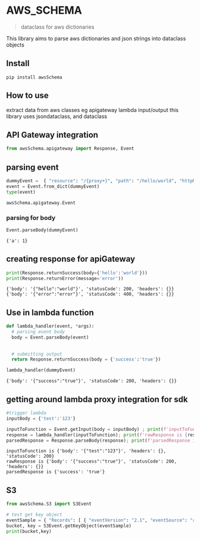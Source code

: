 # AWS_SCHEMA
> dataclass for aws dictionaries


This library aims to parse aws dictionaries and json strings into dataclass objects

## Install

`pip install awsSchema`

## How to use

extract data from aws classes eg apigateway lambda input/output
this library uses jsondataclass, and dataclass

## API Gateway integration

```python
from awsSchema.apigateway import Response, Event
```

## parsing event

```python
dummyEvent =  { "resource": "/{proxy+}", "path": "/hello/world", "httpMethod": "POST", "headers": { "Accept": "*/*", "Accept-Encoding": "gzip, deflate", "cache-control": "no-cache", "CloudFront-Forwarded-Proto": "https", "CloudFront-Is-Desktop-Viewer": "true", "CloudFront-Is-Mobile-Viewer": "False", "CloudFront-Is-SmartTV-Viewer": "False", "CloudFront-Is-Tablet-Viewer": "False", "CloudFront-Viewer-Country": "US", "Content-Type": "application/json", "headerName": "headerValue", "Host": "gy415nuibc.execute-api.us-east-1.amazonaws.com", "Postman-Token": "9f583ef0-ed83-4a38-aef3-eb9ce3f7a57f", "User-Agent": "PostmanRuntime/2.4.5", "Via": "1.1 d98420743a69852491bbdea73f7680bd.cloudfront.net (CloudFront)", "X-Amz-Cf-Id": "pn-PWIJc6thYnZm5P0NMgOUglL1DYtl0gdeJky8tqsg8iS_sgsKD1A==", "X-Forwarded-For": "54.240.196.186, 54.182.214.83", "X-Forwarded-Port": "443", "X-Forwarded-Proto": "https" }, "multiValueHeaders":{ 'Accept':[ "*/*" ], 'Accept-Encoding':[ "gzip, deflate" ], 'cache-control':[ "no-cache" ], 'CloudFront-Forwarded-Proto':[ "https" ], 'CloudFront-Is-Desktop-Viewer':[ "true" ], 'CloudFront-Is-Mobile-Viewer':[ "False" ], 'CloudFront-Is-SmartTV-Viewer':[ "False" ], 'CloudFront-Is-Tablet-Viewer':[ "False" ], 'CloudFront-Viewer-Country':[ "US" ], '':[ "" ], 'Content-Type':[ "application/json" ], 'headerName':[ "headerValue" ], 'Host':[ "gy415nuibc.execute-api.us-east-1.amazonaws.com" ], 'Postman-Token':[ "9f583ef0-ed83-4a38-aef3-eb9ce3f7a57f" ], 'User-Agent':[ "PostmanRuntime/2.4.5" ], 'Via':[ "1.1 d98420743a69852491bbdea73f7680bd.cloudfront.net (CloudFront)" ], 'X-Amz-Cf-Id':[ "pn-PWIJc6thYnZm5P0NMgOUglL1DYtl0gdeJky8tqsg8iS_sgsKD1A==" ], 'X-Forwarded-For':[ "54.240.196.186, 54.182.214.83" ], 'X-Forwarded-Port':[ "443" ], 'X-Forwarded-Proto':[ "https" ] }, "queryStringParameters": { "name": "me", "multivalueName": "me" }, "multiValueQueryStringParameters":{ "name":[ "me" ], "multivalueName":[ "you", "me" ] }, "pathParameters": { "proxy": "hello/world" }, "stageVariables": { "stageVariableName": "stageVariableValue" }, "requestContext": { "accountId": "12345678912", "resourceId": "roq9wj", "stage": "testStage", "requestId": "deef4878-7910-11e6-8f14-25afc3e9ae33", "identity": { "cognitoIdentityPoolId": None, "accountId": None, "cognitoIdentityId": None, "caller": None, "apiKey": None, "sourceIp": "192.168.196.186", "cognitoAuthenticationType": None, "cognitoAuthenticationProvider": None, "userArn": None, "userAgent": "PostmanRuntime/2.4.5", "user": None }, "resourcePath": "/{proxy+}", "httpMethod": "POST", "apiId": "gy415nuibc" }, "body": "{\r\n\t\"a\": 1\r\n}", "isBase64Encoded": False }
event = Event.from_dict(dummyEvent)
type(event)
```




    awsSchema.apigateway.Event



### parsing for body

```python
Event.parseBody(dummyEvent)
```




    {'a': 1}



## creating response for apiGateway

```python
print(Response.returnSuccess(body={'hello':'world'}))
print(Response.returnError(message='error'))
```

    {'body': '{"hello":"world"}', 'statusCode': 200, 'headers': {}}
    {'body': '{"error":"error"}', 'statusCode': 400, 'headers': {}}


## Use in lambda function

```python
def lambda_handler(event, *args):
  # parsing event body
  body = Event.parseBody(event)
  
  
  # submitting output
  return Response.returnSuccess(body = {'success':'true'})

lambda_handler(dummyEvent)
```




    {'body': '{"success":"true"}', 'statusCode': 200, 'headers': {}}



## getting around lambda proxy integration for sdk

```python
#trigger lambda
inputBody = {'test':'123'}

inputToFunction = Event.getInput(body = inputBody) ; print(f'inputToFunction is {inputToFunction}')
response = lambda_handler(inputToFunction); print(f'rawResponse is {response}')
parsedResponse = Response.parseBody(response); print(f'parsedResponse is {parsedResponse}')
```

    inputToFunction is {'body': '{"test":"123"}', 'headers': {}, 'statusCode': 200}
    rawResponse is {'body': '{"success":"true"}', 'statusCode': 200, 'headers': {}}
    parsedResponse is {'success': 'true'}


## S3

```python
from awsSchema.S3 import S3Event
```

```python
# test get key object
eventSample = { "Records": [ { "eventVersion": "2.1", "eventSource": "aws:s3", "awsRegion": "us-east-2", "eventTime": "2019-09-03T19:37:27.192Z", "eventName": "ObjectCreated:Put", "userIdentity": { "principalId": "AWS:AIDAINPONIXQXHT3IKHL2" }, "requestParameters": { "sourceIPAddress": "205.255.255.255" }, "responseElements": { "x-amz-request-id": "D82B88E5F771F645", "x-amz-id-2": "vlR7PnpV2Ce81l0PRw6jlUpck7Jo5ZsQjryTjKlc5aLWGVHPZLj5NeC6qMa0emYBDXOo6QBU0Wo=" }, "s3": { "s3SchemaVersion": "1.0", "configurationId": "828aa6fc-f7b5-4305-8584-487c791949c1", "bucket": { "name": "bucketname", "ownerIdentity": { "principalId": "A3I5XTEXAMAI3E" }, "arn": "arn:aws:s3:::lambda-artifacts-eafc19498e3f2df" }, "object": { "key": "theKey", "size": 1305107, "eTag": "b21b84d653bb07b05b1e6b33684dc11b", "sequencer": "0C0F6F405D6ED209E1" } } } ] }
bucket, key = S3Event.getKeyObject(eventSample)
print(bucket,key)
```
